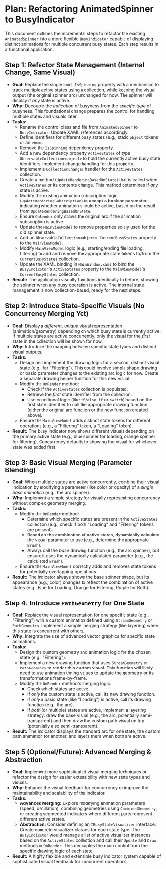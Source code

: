 # Plan: Refactoring AnimatedSpinner to BusyIndicator

This document outlines the incremental steps to refactor the existing `AnimatedSpinner` into a more flexible `BusyIndicator` capable of displaying distinct animations for multiple concurrent busy states. Each step results in a functional application.

## Step 1: Refactor State Management (Internal Change, Same Visual)

*   **Goal:** Replace the single `bool IsSpinning` property with a mechanism to track multiple active states using a collection, while keeping the visual output (the original spinner arc) unchanged for now. The spinner will display if *any* state is active.
*   **Why:** Decouple the *indication* of busyness from the *specific type* of busyness. This foundational change prepares the control for handling multiple states and visuals later.
*   **Tasks:**
    *   Rename the control class and file from `AnimatedSpinner` to `BusyIndicator`. Update XAML references accordingly.
    *   Define identifiers for different busy states (e.g., static `object` tokens or an `enum`).
    *   Remove the `IsSpinning` dependency property.
    *   Add a new dependency property `ActiveStates` of type `ObservableCollection<object>` to hold the currently active busy state identifiers. Implement change handling for this property.
    *   Implement a `CollectionChanged` handler for the `ActiveStates` collection.
    *   Create a method (`UpdateRenderingBasedOnState`) that is called when `ActiveStates` or its contents change. This method determines if *any* state is active.
    *   Modify the existing animation subscription logic (`UpdateRenderingSubscription`) to accept a boolean parameter indicating whether animation should be active, based on the result from `UpdateRenderingBasedOnState`.
    *   Ensure `OnRender` only draws the original arc if the animation subscription is active.
    *   Update the `MainViewModel` to remove properties solely used for the old spinner state.
    *   Add an `ObservableCollection<object> CurrentBusyStates` property to the `MainViewModel`.
    *   Modify `MainViewModel` logic (e.g., starting/ending file loading, filtering) to add and remove the appropriate state tokens to/from the `CurrentBusyStates` collection.
    *   Update the XAML binding in `MainWindow.xaml` to bind the `BusyIndicator`'s `ActiveStates` property to the `MainViewModel`'s `CurrentBusyStates` collection.
*   **Result:** The application visually functions identically to before, showing the spinner when any busy operation is active. The internal state management is now collection-based, ready for the next steps.

## Step 2: Introduce State-Specific Visuals (No Concurrency Merging Yet)

*   **Goal:** Display a *different, unique* visual representation (animation/geometry) depending on which busy state is currently active. If multiple states are active concurrently, only the visual for the *first* state in the collection will be shown for now.
*   **Why:** Introduce the mapping between specific state types and distinct visual outputs.
*   **Tasks:**
    *   Design and implement the drawing logic for a second, distinct visual state (e.g., for "Filtering"). This could involve simple shape drawing or basic parameter changes to the existing arc logic for now. Create a separate drawing helper function for this new visual.
    *   Modify the `OnRender` method:
        *   Check if the `ActiveStates` collection is populated.
        *   Retrieve the *first* state identifier from the collection.
        *   Use conditional logic (like `if/else if` or `switch`) based on the first state identifier to call the appropriate drawing function (either the original arc function or the new function created above).
    *   Ensure the `MainViewModel` adds distinct state tokens for different operations (e.g., a "Filtering" token, a "Loading" token).
*   **Result:** The busy indicator now shows different visuals depending on the primary active state (e.g., blue spinner for loading, orange spinner for filtering). Concurrency defaults to showing the visual for whichever state was added first.

## Step 3: Basic Visual Merging (Parameter Blending)

*   **Goal:** When multiple states are active concurrently, combine their visual indication by modifying a parameter (like color or opacity) of a *single base animation* (e.g., the arc spinner).
*   **Why:** Implement a simple strategy for visually representing concurrency without complex geometry merging.
*   **Tasks:**
    *   Modify the `OnRender` method:
        *   Determine which specific states are present in the `ActiveStates` collection (e.g., check if both "Loading" and "Filtering" tokens are present).
        *   Based on the combination of active states, dynamically calculate the visual parameter to use (e.g., determine the appropriate `Brush`).
        *   Always call the *base* drawing function (e.g., the arc spinner), but ensure it uses the dynamically calculated parameter (e.g., the calculated `Brush`).
    *   Ensure the `MainViewModel` correctly adds and removes state tokens for potentially overlapping operations.
*   **Result:** The indicator always shows the base spinner shape, but its appearance (e.g., color) changes to reflect the combination of active states (e.g., Blue for Loading, Orange for Filtering, Purple for Both).

## Step 4: Introduce `PathGeometry` for One State

*   **Goal:** Replace the visual representation for one specific state (e.g., "Filtering") with a custom animation defined using `StreamGeometry` or `PathGeometry`. Implement a simple merging strategy (like layering) when this state is concurrent with others.
*   **Why:** Integrate the use of advanced vector graphics for specific state animations.
*   **Tasks:**
    *   Design the custom geometry and animation logic for the chosen state (e.g., "Filtering").
    *   Implement a new drawing function that uses `StreamGeometry` or `PathGeometry` to render this custom visual. This function will likely need to use animation timing values to update the geometry or its transformations frame-by-frame.
    *   Modify the `OnRender` method's merging logic:
        *   Check which states are active.
        *   If *only* the custom state is active, call its new drawing function.
        *   If *only* a basic state (like "Loading") is active, call its drawing function (e.g., the arc).
        *   If *both* (or multiple) states are active, implement a layering strategy: draw the base visual (e.g., the arc, potentially semi-transparent) and then draw the custom path visual on top (potentially also semi-transparent).
*   **Result:** The indicator displays the standard arc for one state, the custom path animation for another, and layers them when both are active.

## Step 5 (Optional/Future): Advanced Merging & Abstraction

*   **Goal:** Implement more sophisticated visual merging techniques or refactor the design for easier extensibility with new state types and visuals.
*   **Why:** Enhance the visual feedback for concurrency or improve the maintainability and scalability of the indicator.
*   **Tasks:**
    *   **Advanced Merging:** Explore modifying animation parameters (speed, oscillation), combining geometries using `CombinedGeometry`, or creating segmented indicators where different parts represent different active states.
    *   **Abstraction:** Consider defining an `IBusyStateVisualizer` interface. Create concrete visualizer classes for each state type. The `BusyIndicator` would manage a list of active visualizer instances based on the `ActiveStates` collection and call their `Update` and `Draw` methods in `OnRender`. This decouples the main control from the specific drawing logic of each state.
*   **Result:** A highly flexible and extensible busy indicator system capable of sophisticated visual feedback for concurrent operations.
